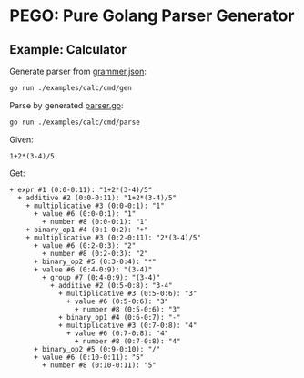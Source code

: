 # PEGO: Pure Golang Parser Generator

## Example: Calculator

Generate parser from [grammer.json](./examples/calc/grammer.json):

```bash
go run ./examples/calc/cmd/gen
```

Parse by generated [parser.go](./examples/calc/parser.go):

```bash
go run ./examples/calc/cmd/parse
```

Given:

```
1+2*(3-4)/5
```

Get:

```
+ expr #1 (0:0-0:11): "1+2*(3-4)/5"
  + additive #2 (0:0-0:11): "1+2*(3-4)/5"
    + multiplicative #3 (0:0-0:1): "1"
      + value #6 (0:0-0:1): "1"
        + number #8 (0:0-0:1): "1"
    + binary_op1 #4 (0:1-0:2): "+"
    + multiplicative #3 (0:2-0:11): "2*(3-4)/5"
      + value #6 (0:2-0:3): "2"
        + number #8 (0:2-0:3): "2"
      + binary_op2 #5 (0:3-0:4): "*"
      + value #6 (0:4-0:9): "(3-4)"
        + group #7 (0:4-0:9): "(3-4)"
          + additive #2 (0:5-0:8): "3-4"
            + multiplicative #3 (0:5-0:6): "3"
              + value #6 (0:5-0:6): "3"
                + number #8 (0:5-0:6): "3"
            + binary_op1 #4 (0:6-0:7): "-"
            + multiplicative #3 (0:7-0:8): "4"
              + value #6 (0:7-0:8): "4"
                + number #8 (0:7-0:8): "4"
      + binary_op2 #5 (0:9-0:10): "/"
      + value #6 (0:10-0:11): "5"
        + number #8 (0:10-0:11): "5"
```
